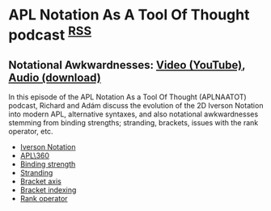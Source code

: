 <link rel="alternate" type="application/atom+xml" title="{{ site.title }}" href="/feed.xml">

# APL Notation As A Tool Of Thought podcast <sup>[RSS](/feed.xml)︎︎︎</sup>

## Notational Awkwardnesses: [Video (YouTube)](https://www.youtube.com/watch?v=UevLFZ_YAlw&list=PLYKQVqyrAEj8Q7BdOgakZCAGf6ReO1cue), [Audio (download)](/aplnaatot/2022-11-01-Notational-Awkwardnesses.mp3)

In this episode of the APL Notation As a Tool Of Thought (APLNAATOT) 
podcast, Richard and Adám discuss the evolution of the 2D Iverson 
Notation into modern APL, alternative syntaxes, and also notational 
awkwardnesses stemming from binding strengths; stranding, brackets, 
issues with the rank operator, etc.

* [Iverson Notation](https://apl.wiki/Iverson_Notation)
* [APL\360](https://jsoftware.com/papers/APL360TerminalSystem.htm)
* [Binding strength](https://apl.wiki/Precedence)
* [Stranding](https://apl.wiki/Strand_notation)
* [Bracket axis](https://apl.wiki/Function_axis)
* [Bracket indexing](https://apl.wiki/Bracket_indexing)
* [Rank operator](https://apl.wiki/Rank_(operator))
